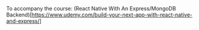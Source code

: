 To accompany the course: (React Native With An Express/MongoDB Backend)[https://www.udemy.com/build-your-next-app-with-react-native-and-express/]

